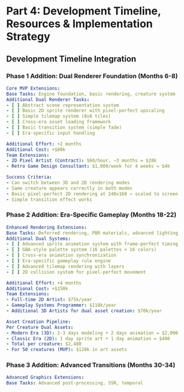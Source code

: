 # Part 4: Development Timeline, Resources & Implementation Strategy

## Development Timeline Integration

### Phase 1 Addition: Dual Renderer Foundation (Months 6-8)
```yaml
Core MVP Extensions:
Base Tasks: Engine foundation, basic rendering, creature system
Additional Dual Renderer Tasks:
- [ ] Abstract scene representation system
- [ ] Basic 2D sprite renderer with pixel-perfect upscaling
- [ ] Simple tilemap system (8x8 tiles)
- [ ] Cross-era asset loading framework
- [ ] Basic transition system (simple fade)
- [ ] Era-specific input handling

Additional Effort: +2 months
Additional Cost: +$80k
Team Extensions:
- 2D Pixel Artist (Contract): $60/hour, ~3 months = $28k
- Retro Game Design Consultant: $1,000/week for 4 weeks = $4k

Success Criteria:
- Can switch between 3D and 2D rendering modes
- Same creature appears correctly in both modes
- Basic pixel-perfect 2D rendering at 240x160 → scaled to screen
- Simple transition effect works
```

### Phase 2 Addition: Era-Specific Gameplay (Months 18-22)
```yaml
Enhanced Rendering Extensions:
Base Tasks: Deferred rendering, PBR materials, advanced lighting
Additional Dual Systems:
- [ ] Advanced sprite animation system with frame-perfect timing
- [ ] GBA-style palette system (16 palettes × 16 colors)
- [ ] Cross-era animation synchronization
- [ ] Era-specific gameplay rule engine
- [ ] Advanced tilemap rendering with layers
- [ ] 2D collision system for pixel-perfect movement

Additional Effort: +4 months  
Additional Cost: +$150k
Team Extensions:
- Full-time 2D Artist: $75k/year
- Gameplay Systems Programmer: $110k/year
- Additional 3D Artists for dual asset creation: $70k/year

Asset Creation Pipeline:
Per Creature Dual Assets:
- Modern Era (3D): 2-3 days modeling + 2 days animation = $2,000
- Classic Era (2D): 1 day sprite art + 1 day animation = $400  
- Total per creature: $2,400
- For 50 creatures (MVP): $120k in art assets
```

### Phase 3 Addition: Advanced Transitions (Months 30-34)
```yaml
Advanced Graphics Extensions:
Base Tasks: Advanced post-processing, SSR, temporal
